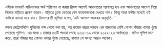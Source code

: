 এদিকে ভাড়াটে বাড়িভাড়ার অর্থ পরিশোধ না করায় রিভস আগেই আদালতের শরণাপন্ন হন এবং আদালতের আদেশ নিয়ে নিজের বাড়িতে প্রবেশ করেন। বাড়িতে ঢুকে ভেতরে বেশ কয়েকজনকে দেখতে পান। কিন্তু আধা ঘণ্টার মধ্যেই ওই ব্যক্তিরা হাওয়া হয়ে যান। রিভসের স্ত্রী জুলিয়া বলেন, ‘এটা আসলে ভয়ংকর অনুভূতি।’

লন্ডন মেট্রোপলিটন পুলিশের পক্ষ থেকে বলা হয়, গত কয়েক বছরে লন্ডনে এক হাজারের বেশি গোপন গাঁজার খামার খুঁজে পেয়েছে পুলিশ। এর মধ্যে ১ হাজার ৫৬টি পাওয়া গেছে ২০১৮-১৯ থেকে ২০২২-২৩ অর্থবছরে। যদিও পুলিশ মনে করে, তারা গাঁজার যত গোপন খামার খুঁজে পেয়েছে, বাস্তবে সে সংখ্যা আরও অনেক।
